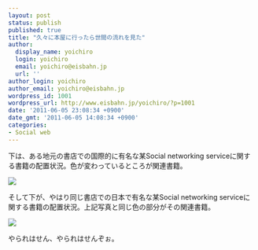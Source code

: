 ```yaml
---
layout: post
status: publish
published: true
title: "久々に本屋に行ったら世間の流れを見た"
author:
  display_name: yoichiro
  login: yoichiro
  email: yoichiro@eisbahn.jp
  url: ''
author_login: yoichiro
author_email: yoichiro@eisbahn.jp
wordpress_id: 1001
wordpress_url: http://www.eisbahn.jp/yoichiro/?p=1001
date: '2011-06-05 23:08:34 +0900'
date_gmt: '2011-06-05 14:08:34 +0900'
categories:
- Social web
---
```


下は、ある地元の書店での国際的に有名な某Social networking serviceに関する書籍の配置状況。色が変わっているところが関連書籍。

![](http://www.eisbahn.jp/yoichiro/images/2011/06/IMG_0367.jpg)

そして下が、やはり同じ書店での日本で有名な某Social networking serviceに関する書籍の配置状況。上記写真と同じ色の部分がその関連書籍。

![](http://www.eisbahn.jp/yoichiro/images/2011/06/IMG_0368.jpg)

やられはせん、やられはせんぞぉ。
